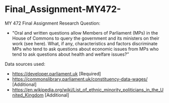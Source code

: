 # Final_Assignment-MY472-
MY 472 Final Assignment
Research Question:

- "Oral and written questions allow Members of Parliament (MPs) in the House of Commons to query the government and its ministers on their work (see here). What, if any, characteristics and factors discriminate MPs who tend to ask questions about economic issues from MPs who tend to ask questions about health and welfare issues?”

Data sources used: 
- https://developer.parliament.uk [Required]
- https://commonslibrary.parliament.uk/constituency-data-wages/ [Additional]
- https://en.wikipedia.org/wiki/List_of_ethnic_minority_politicians_in_the_United_Kingdom [Additional]

